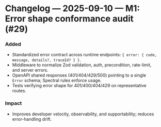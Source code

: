 # Changelog — 2025-09-10 — M1: Error shape conformance audit (#29)

### Added
- Standardized error contract across runtime endpoints: `{ error: { code, message, details?, traceId? } }`.
- Middleware to normalize Zod validation, auth, precondition, rate-limit, and server errors.
- OpenAPI shared responses (401/404/429/500) pointing to a single `Error` schema; Spectral rules enforce usage.
- Tests verifying error shape for 401/400/404/429 on representative routes.

### Impact
- Improves developer velocity, observability, and supportability; reduces error-handling drift.
